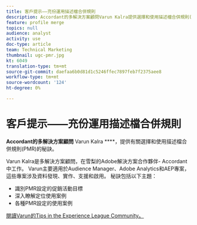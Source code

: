 ```yaml
---
title: 客戶提示——充份運用描述檔合併規則
description: Accordant的多解決方案顧問Varun Kalra提供選擇和使用描述檔合併規則(PMR)的秘訣。
feature: profile merge
topics: null
audience: analyst
activity: use
doc-type: article
team: Technical Marketing
thumbnail: ugc-pmr.jpg
kt: 6049
translation-type: tm+mt
source-git-commit: daefaa6b0d81d1c5246ffec7897feb7f2375aee8
workflow-type: tm+mt
source-wordcount: '124'
ht-degree: 0%

---
```



# 客戶提示——充份運用描述檔合併規則

**Accordant的多解決方案顧問** Varun Kalra ****，提供有關選擇和使用描述檔合併規則(PMR)的秘訣。

Varun Kalra是多解決方案顧問，在雪梨的Adobe解決方案合作夥伴- Accordant中工作。 Varun主要適用於Audience Manager、Adobe Analytics和AEP專案，這些專案涉及資料發現、實作、支援和啟用。 秘訣包括以下主題：

* 識別PMR設定的促銷活動目標
* 深入瞭解定位使用案例
* 各種PMR設定的使用案例

[閱讀Varun的Tips in the Experience League Community。](https://experienceleaguecommunities.adobe.com/t5/adobe-audience-manager-blogs/getting-the-most-out-of-profile-merge-rules-tips-tricks-and/ba-p/372248)

